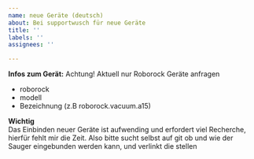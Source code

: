 ```yaml
---
name: neue Geräte (deutsch)
about: Bei supportwusch für neue Geräte
title: ''
labels: ''
assignees: ''

---
```


**Infos zum Gerät:**
Achtung! Aktuell nur Roborock Geräte anfragen
-   roborock
-   modell
-   Bezeichnung (z.B roborock.vacuum.a15)

**Wichtig**  
Das Einbinden neuer Geräte ist aufwending und erfordert viel Recherche,
hierfür fehlt mir die Zeit. Also bitte sucht selbst auf git ob und wie der Sauger eingebunden werden kann,
und verlinkt die stellen
